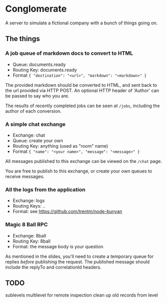 # Conglomerate

A server to simulate a fictional company with a bunch of things going on.

## The things

### A job queue of markdown docs to convert to HTML

* Queue: documents.ready
* Routing Key: documents.ready
* Format `{ "destination": "<url>", "markdown": "<markdown>" }`

The provided markdown should be converted to HTML, and sent back to the url
provided via HTTP POST. An optional HTTP header of 'Author' can be passed to
say who you are.

The results of recently completed jobs can be seen at `/jobs`, including the
author of each conversion.

### A simple chat exchange

* Exchange: chat
* Queue: create your own
* Routing Key: anything (used as "room" name)
* Format `{ "name": "<your name>", "message": "<message>" }`

All messages published to this exchange can be viewed on the `/chat` page.

You are free to publish to this exchange, or create your own queues to receive
messages.

### All the logs from the application

* Exchange: logs
* Routing Keys: <app>.<type>.<level>
* Format: see https://github.com/trentm/node-bunyan

### Magic 8 Ball RPC

* Exchange: 8ball
* Routing Key: 8ball
* Format: the message body is your question

As mentioned in the slides, you'll need to create a temporary queue for replies
*before* publishing the request. The published message should include the
replyTo and correlationId headers.

TODO
----

sublevels
multilevel for remote inspection
clean up old records from level
